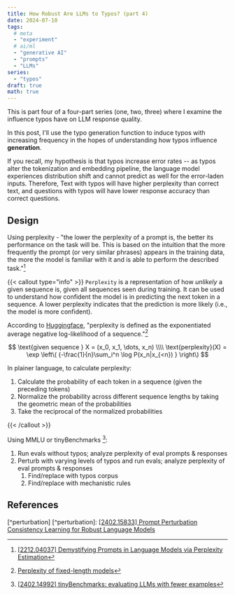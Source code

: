 ```yaml
---
title: How Robust Are LLMs to Typos? (part 4)
date: 2024-07-10
tags:
  # meta
  - "experiment"
  # ai/ml
  - "generative AI"
  - "prompts"
  - "LLMs"
series:
  - "typos"
draft: true
math: true
---
```


This is part four of a four-part series (one, two, three) where I examine the influence typos have on LLM response
quality.

In this post, I'll use the typo generation function to induce typos with increasing frequency in the hopes of
understanding how typos influence **generation**.

If you recall, my hypothesis is that typos increase error rates -- as typos alter the tokenization and embedding
pipeline, the language model experiences distribution shift and cannot predict as well for the error-laden inputs.
Therefore, Text with typos will have higher perplexity than correct text, and questions with typos will have lower
response accuracy than correct questions.

## Design

Using perplexity - "the lower the perplexity of a prompt is, the better its performance on the task will be. This is
based on the intuition that the more frequently the prompt (or very similar phrases) appears in the training data, the
more the model is familiar with it and is able to perform the described task."[^promptperplexity]

{{< callout type="info" >}} `Perplexity` is a representation of how _unlikely_ a given sequence is, given all sequences
seen during training. It can be used to understand how confident the model is in predicting the next token in a
sequence. A lower perplexity indicates that the prediction is more likely (i.e., the model is more confident).

According to [Huggingface](https://huggingface.co/docs/transformers/en/perplexity), "perplexity is defined as the
exponentiated average negative log-likelihood of a sequence."[^perplexity]

$$
\text{given sequence } X = (x_0, x_1, \dots, x_n) \\\\
\text{perplexity}(X) = \exp \left\( {-\frac{1}{n}\sum_i^n \log P(x_n|x_{<n}) } \right\)
$$

In plainer language, to calculate perplexity:

1. Calculate the probability of each token in a sequence (given the preceding tokens)
2. Normalize the probability across different sequence lengths by taking the geometric mean of the probabilities
3. Take the reciprocal of the normalized probabilities

{{< /callout >}}

Using MMLU or tinyBenchmarks [^tinybench]:

1. Run evals without typos; analyze perplexity of eval prompts & responses
2. Perturb with varying levels of typos and run evals; analyze perplexity of eval prompts & responses
   1. Find/replace with typos corpus
   2. Find/replace with mechanistic rules

## References

<!-- [^promptbench]: [[2306.04528] PromptBench: Towards Evaluating the Robustness of Large Language Models on Adversarial Prompts](https://arxiv.org/abs/2306.04528)
[^noisy]: [[2311.00258] Noisy Exemplars Make Large Language Models More Robust: A Domain-Agnostic Behavioral Analysis](https://arxiv.org/abs/2311.00258)
[^resilience]: [[2404.09754] Resilience of Large Language Models for Noisy Instructions](https://arxiv.org/abs/2404.09754)
[^corpora]: [Corpora of misspellings for download](https://www.dcs.bbk.ac.uk/~ROGER/corpora.html)
[^microsoft]: [Microsoft Research Spelling-Correction Data](https://www.microsoft.com/en-us/download/details.aspx?id=52418)
[^typokit]: [Collection of common typos & spelling mistakes and their fixes](https://github.com/feramhq/typokit)
[^github]: [GitHub Typo Corpus: A Large-Scale Multilingual Dataset of Misspellings and Grammatical Errors](https://github.com/mhagiwara/github-typo-corpus?tab=readme-ov-file)
[^commit]: [src-d/datasets | Typos](https://github.com/src-d/datasets/blob/master/Typos/README.md)
[^denoise]: [[2105.05977] Spelling Correction with Denoising Transformer](https://arxiv.org/pdf/2105.05977) -->

[^perturbation] [^perturbation]:
[[2402.15833] Prompt Perturbation Consistency Learning for Robust Language Models](https://arxiv.org/abs/2402.15833)

[^tinybench]: [[2402.14992] tinyBenchmarks: evaluating LLMs with fewer examples](https://arxiv.org/abs/2402.14992)
[^promptperplexity]:
    [[2212.04037] Demystifying Prompts in Language Models via Perplexity Estimation](https://arxiv.org/abs/2212.04037)

[^perplexity]: [Perplexity of fixed-length models](https://huggingface.co/docs/transformers/en/perplexity)
